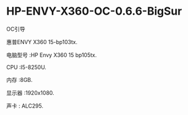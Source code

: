 # HP-ENVY-X360-OC-0.6.6-BigSur
OC引导   

惠普ENVY X360 15-bp103tx.  


   电脑型号    :HP Envy X360 15 bp105tx.  
   
   CPU        :I5-8250U.  
   
   内存        :8GB.  
   
   显示器      :1920x1080.  
   
   声卡        : ALC295.  
   
